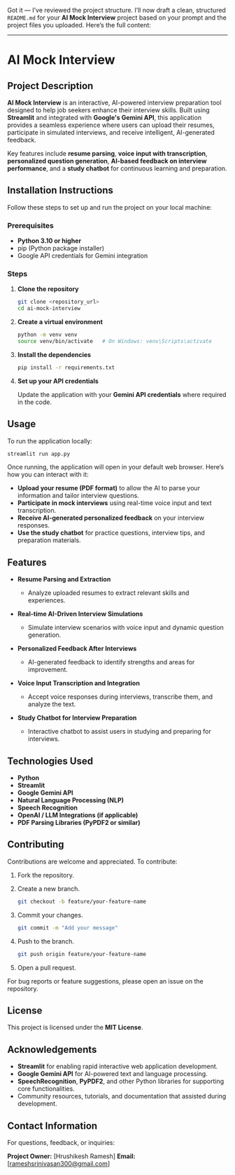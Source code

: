 Got it — I’ve reviewed the project structure. I’ll now draft a clean, structured `README.md` for your **AI Mock Interview** project based on your prompt and the project files you uploaded. Here’s the full content:

---

# AI Mock Interview

## Project Description

**AI Mock Interview** is an interactive, AI-powered interview preparation tool designed to help job seekers enhance their interview skills. Built using **Streamlit** and integrated with **Google's Gemini API**, this application provides a seamless experience where users can upload their resumes, participate in simulated interviews, and receive intelligent, AI-generated feedback.

Key features include **resume parsing**, **voice input with transcription**, **personalized question generation**, **AI-based feedback on interview performance**, and a **study chatbot** for continuous learning and preparation.

## Installation Instructions

Follow these steps to set up and run the project on your local machine:

### Prerequisites

* **Python 3.10 or higher**
* pip (Python package installer)
* Google API credentials for Gemini integration

### Steps

1. **Clone the repository**

   ```bash
   git clone <repository_url>
   cd ai-mock-interview
   ```

2. **Create a virtual environment**

   ```bash
   python -m venv venv
   source venv/bin/activate   # On Windows: venv\Scripts\activate
   ```

3. **Install the dependencies**

   ```bash
   pip install -r requirements.txt
   ```

4. **Set up your API credentials**

   Update the application with your **Gemini API credentials** where required in the code.

## Usage

To run the application locally:

```bash
streamlit run app.py
```

Once running, the application will open in your default web browser. Here’s how you can interact with it:

* **Upload your resume (PDF format)** to allow the AI to parse your information and tailor interview questions.
* **Participate in mock interviews** using real-time voice input and text transcription.
* **Receive AI-generated personalized feedback** on your interview responses.
* **Use the study chatbot** for practice questions, interview tips, and preparation materials.

## Features

* **Resume Parsing and Extraction**

  * Analyze uploaded resumes to extract relevant skills and experiences.
* **Real-time AI-Driven Interview Simulations**

  * Simulate interview scenarios with voice input and dynamic question generation.
* **Personalized Feedback After Interviews**

  * AI-generated feedback to identify strengths and areas for improvement.
* **Voice Input Transcription and Integration**

  * Accept voice responses during interviews, transcribe them, and analyze the text.
* **Study Chatbot for Interview Preparation**

  * Interactive chatbot to assist users in studying and preparing for interviews.

## Technologies Used

* **Python**
* **Streamlit**
* **Google Gemini API**
* **Natural Language Processing (NLP)**
* **Speech Recognition**
* **OpenAI / LLM Integrations (if applicable)**
* **PDF Parsing Libraries (PyPDF2 or similar)**

## Contributing

Contributions are welcome and appreciated. To contribute:

1. Fork the repository.

2. Create a new branch.

   ```bash
   git checkout -b feature/your-feature-name
   ```

3. Commit your changes.

   ```bash
   git commit -m "Add your message"
   ```

4. Push to the branch.

   ```bash
   git push origin feature/your-feature-name
   ```

5. Open a pull request.

For bug reports or feature suggestions, please open an issue on the repository.

## License

This project is licensed under the **MIT License**.

## Acknowledgements

* **Streamlit** for enabling rapid interactive web application development.
* **Google Gemini API** for AI-powered text and language processing.
* **SpeechRecognition**, **PyPDF2**, and other Python libraries for supporting core functionalities.
* Community resources, tutorials, and documentation that assisted during development.

## Contact Information

For questions, feedback, or inquiries:

**Project Owner:** \[Hrushikesh Ramesh]
**Email:** \[[rameshsrinivasan300@gmail.com](mailto:rameshsrinivasan300@gmail.com)]



